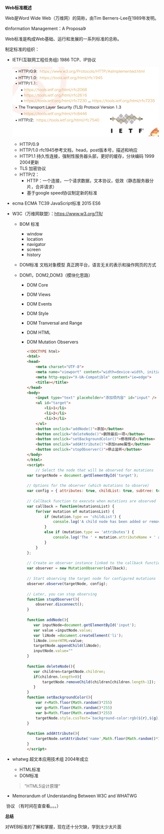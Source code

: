 **Web标准概述**

Web是Word Wide Web（万维网）的简称，由Tim Berners-Lee在1989年发明。

《Information Management：A Proposal》

Web标准是构成Web基础、运行和发展的一系列标准的总称。

制定标准的组织：

- IETF(互联网工程任务组) 1986 TCP、IP协议

  ![image-20200409174414676](../img/image-20200409174414676.png)

  - HTTP/0.9
  - HTTP/1.0 rfc1945参考文档，head，post版本号，描述和响应
  - HTTP1.1 持久性连接，强制性服务器头部，更好的缓存，分块编码 1999 2004更新 
  - TLS 加密协议
  - HTTP/2：
    - HTTP：一个连接，一个请求数据，文本协议，低效（静态服务器分片，合并请求）
    - 基于google speed协议制定新的标准

- ecma ECMA TC39 JavaScript标准 2015 ES6

- W3C（万维网联盟）：https://www.w3.org/TR/

  - BOM 标准

    - window
    - location
    - navigator
    - screen
    - history

  - DOM标准 文档对象模型 真正跨平台，语言无关的表示和操作网页的方式

  - DOM1，DOM2,DOM3（模块化思路）

    - DOM Core

    - DOM Views

    - DOM Events

    - DOM  Style

    - DOM Tranversal and Range

    - DOM HTML

    - DOM Mutation Observers

      ```html
      <!DOCTYPE html>
      <html>
      <head>
          <meta charset="UTF-8">
          <meta name="viewport" content="width=device-width, initial-scale=1.0">
          <meta http-equiv="X-UA-Compatible" content="ie=edge">
          <title></title>
      </head>
      <body>
          <input type="text" placeholder="添加项内容" id="input" />
          <ul id="target">
              <li>1</li>
              <li>2</li>
              <li>3</li>
          </ul>
          <button onclick="addNode()">添加</button>
          <button onclick="deleteNode()">删除最后一项</button>
          <button onclick="setBackgroundColor()">修改样式</button>
          <button onclick="addAttribute()">添加name属性</button>
          <button onclick="stopObserver()">停止监听</button>
      </body>
      </html>
      <script>
          // Select the node that will be observed for mutations
      var targetNode = document.getElementById('target');
      
      // Options for the observer (which mutations to observe)
      var config = { attributes: true, childList: true, subtree: true };
      
      // Callback function to execute when mutations are observed
      var callback = function(mutationsList) {
          for(var mutation of mutationsList) {
              if (mutation.type == 'childList') {
                  console.log('A child node has been added or removed.');
              }
              else if (mutation.type == 'attributes') {
                  console.log('The ' + mutation.attributeName + ' attribute was modified.');
              }
          }
      };
      
      // Create an observer instance linked to the callback function
      var observer = new MutationObserver(callback);
      
      // Start observing the target node for configured mutations
      observer.observe(targetNode, config);
      
      // Later, you can stop observing
      function stopObserver(){
          observer.disconnect();
      }
      
      function addNode(){
         var inputNode=document.getElementById('input');
         var value =inputNode.value;
         var liNode =document.createElement('li');
         liNode.innerHTML=value;
         targetNode.appendChild(liNode);
         inputNode.value=""
      }
      
      function deleteNode(){
         var children=targetNode.children;
         if(children.length>0){
             targetNode.removeChild(children[children.length-1]);
         }
      }
      function setBackgroundColor(){
          var r=Math.floor(Math.random()*255)
          var g=Math.floor(Math.random()*255)
          var b=Math.floor(Math.random()*255)
          targetNode.style.cssText=`background-color:rgb(${r},${g},${b})`
      }
      
      function addAttribute(){
          targetNode.setAttribute('name',Math.floor(Math.random()*10))
      }
      </script>
      ```

- whatwg 超文本应用技术组 2004年成立

  - HTML标准
  - DOM标准

  > ”HTML5设计原理“

- Memorandum of Understanding Between W3C and WHATWG

​     协议 （有时间在查查看。。。）

**总结**

对WEB标准的了解和掌握，现在还十分欠缺，学到太少太片面